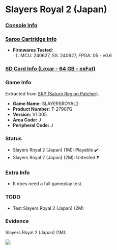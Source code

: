 # Slayers Royal 2 (Japan)

### [Console Info](../../../../Info/Consoles/VA13/README.md)

### [Saroo Cartridge Info](../../../../Info/Cartridges/GuangzhouSanStarOnlineShop/1.6/README.md)

- <b>Firmwares Tested:</b>
  1. MCU: 240627, SS: 240627, FPGA: 05 - v0.6

### [SD Card Info (Lexar - 64 GB - exFat)](../../../../Info/SdCards/Lexar/64GB/exfat/README.md)

### Game Info

Extracted from [SRP (Saturn Region Patcher)](https://segaxtreme.net/resources/saturn-region-patcher.81/download).

- <b>Game Name:</b> SLAYERSROYAL2
- <b>Product Number:</b> T-27907G
- <b>Version:</b> V1.005
- <b>Area Code:</b> J
- <b>Peripheral Code:</b> J

### Status

- Slayers Royal 2 (Japan) (1M): Playable :heavy_check_mark:
- Slayers Royal 2 (Japan) (2M): Untested :question:

### Extra Info

- It does need a full gameplay test.

### TODO

- Test Slayers Royal 2 (Japan) (2M)

### Evidence

Slayers Royal 2 (Japan) (1M):

[![](https://img.youtube.com/vi/_c40oEbm2y8/0.jpg)](https://www.youtube.com/watch?v=_c40oEbm2y8)
